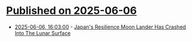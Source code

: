 # [Published on 2025-06-06](index.md)

* [2025-06-06, 16:03:00](https://soylentnews.org/article.pl?sid=25/06/06/1417217&from=rss) - [Japan's Resilience Moon Lander Has Crashed Into The Lunar Surface](https://soylentnews.org/article.pl?sid=25/06/06/1417217&from=rss)
